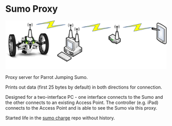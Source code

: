 # Sumo Proxy

![Terrible Visio](/visio_is_awesome.png?raw=true)

Proxy server for Parrot Jumping Sumo.

Prints out data (first 25 bytes by default) in both directions for connection.

Designed for a two-interface PC - one interface connects to the Sumo and the
other connects to an existing Access Point. The controller (e.g. iPad)
connects to the Access Point and is able to see the Sumo via this proxy.

Started life in the [sumo charge](https://github.com/thisismyrobot/sumo-charge) repo without history.
